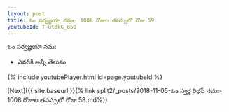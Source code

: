 ```yaml
---
layout: post
title: ఓం సర్వజ్ఞయా నమః- 1008 రోజుల తపస్సులో రోజు 59
youtubeId: T-utdkG_85Q
---
```

 
 
 ఓం సర్వజ్ఞయా నమః  
 
 -  ఎవరికి అన్నీ తెలుసు 
 
  
 
  
 
 
 
 
 
 


{% include youtubePlayer.html id=page.youtubeId %}
 
[Next]({{ site.baseurl }}{% link  split2/_posts/2018-11-05-ఓం స్వర్ణ రిథసే నమః- 1008 రోజుల తపస్సులో రోజు 58.md%})
 
